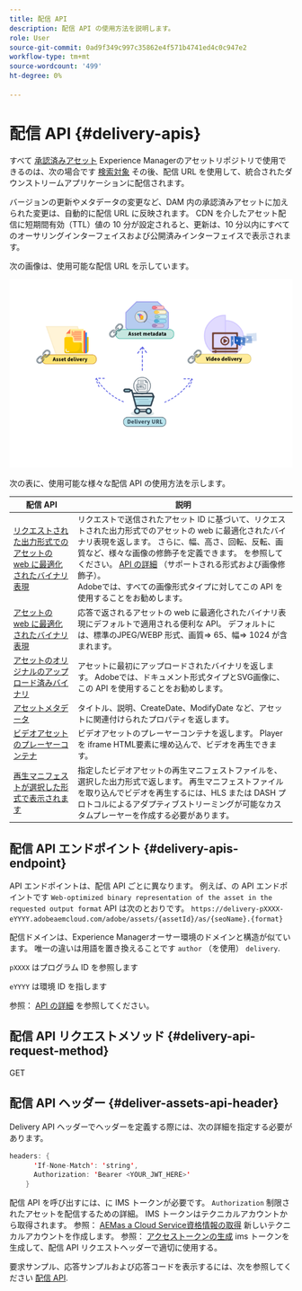 ```yaml
---
title: 配信 API
description: 配信 API の使用方法を説明します。
role: User
source-git-commit: 0ad9f349c997c35862e4f571b4741ed4c0c947e2
workflow-type: tm+mt
source-wordcount: '499'
ht-degree: 0%

---
```


# 配信 API {#delivery-apis}

すべて [承認済みアセット](approved-assets.md) Experience Managerのアセットリポジトリで使用できるのは、次の場合です [検索対象](search-assets-api.md) その後、配信 URL を使用して、統合されたダウンストリームアプリケーションに配信されます。

バージョンの更新やメタデータの変更など、DAM 内の承認済みアセットに加えられた変更は、自動的に配信 URL に反映されます。 CDN を介したアセット配信に短期間有効（TTL）値の 10 分が設定されると、更新は、10 分以内にすべてのオーサリングインターフェイスおよび公開済みインターフェイスで表示されます。

次の画像は、使用可能な配信 URL を示しています。

![配信 API](assets/delivery-url.png)

次の表に、使用可能な様々な配信 API の使用方法を示します。

| 配信 API | 説明 |
|---|---|
| [リクエストされた出力形式でのアセットの web に最適化されたバイナリ表現](https://adobe-aem-assets-delivery-experimental.redoc.ly/#operation/getAssetSeoFormat) | リクエストで送信されたアセット ID に基づいて、リクエストされた出力形式でのアセットの web に最適化されたバイナリ表現を返します。 さらに、幅、高さ、回転、反転、画質など、様々な画像の修飾子を定義できます。 を参照してください。 [API の詳細](https://adobe-aem-assets-delivery-experimental.redoc.ly/#operation/getAssetSeoFormat) （サポートされる形式および画像修飾子）。<br>Adobeでは、すべての画像形式タイプに対してこの API を使用することをお勧めします。 |
| [アセットの web に最適化されたバイナリ表現](https://adobe-aem-assets-delivery-experimental.redoc.ly/#operation/getAsset) | 応答で返されるアセットの web に最適化されたバイナリ表現にデフォルトで適用される便利な API。 デフォルトには、標準のJPEG/WEBP 形式、画質=> 65、幅=> 1024 が含まれます。 |
| [アセットのオリジナルのアップロード済みバイナリ](https://adobe-aem-assets-delivery-experimental.redoc.ly/#operation/getAssetOriginal) | アセットに最初にアップロードされたバイナリを返します。 Adobeでは、ドキュメント形式タイプとSVG画像に、この API を使用することをお勧めします。 |
| [アセットメタデータ](https://adobe-aem-assets-delivery-experimental.redoc.ly/#operation/getAssetMetadata) | タイトル、説明、CreateDate、ModifyDate など、アセットに関連付けられたプロパティを返します。 |
| [ビデオアセットのプレーヤーコンテナ](https://adobe-aem-assets-delivery-experimental.redoc.ly/#operation/videoPlayerDelivery) | ビデオアセットのプレーヤーコンテナを返します。 Player を iframe HTML要素に埋め込んで、ビデオを再生できます。 |
| [再生マニフェストが選択した形式で表示されます](https://adobe-aem-assets-delivery-experimental.redoc.ly/#operation/videoManifestDelivery) | 指定したビデオアセットの再生マニフェストファイルを、選択した出力形式で返します。 再生マニフェストファイルを取り込んでビデオを再生するには、HLS または DASH プロトコルによるアダプティブストリーミングが可能なカスタムプレーヤーを作成する必要があります。 |

## 配信 API エンドポイント {#delivery-apis-endpoint}

API エンドポイントは、配信 API ごとに異なります。 例えば、の API エンドポイントです `Web-optimized binary representation of the asset in the requested output format` API は次のとおりです。
`https://delivery-pXXXX-eYYYY.adobeaemcloud.com/adobe/assets/{assetId}/as/{seoName}.{format}`

配信ドメインは、Experience Managerオーサー環境のドメインと構造が似ています。 唯一の違いは用語を置き換えることです `author` （を使用） `delivery`.

`pXXXX` はプログラム ID を参照します

`eYYYY` は環境 ID を指します

参照： [API の詳細](https://adobe-aem-assets-delivery-experimental.redoc.ly/#tag/Assets) を参照してください。

## 配信 API リクエストメソッド {#delivery-api-request-method}

GET

## 配信 API ヘッダー {#deliver-assets-api-header}

Delivery API ヘッダーでヘッダーを定義する際には、次の詳細を指定する必要があります。

```java
headers: {
      'If-None-Match': 'string',
      Authorization: 'Bearer <YOUR_JWT_HERE>'
    }
```

配信 API を呼び出すには、に IMS トークンが必要です。 `Authorization` 制限されたアセットを配信するための詳細。 IMS トークンはテクニカルアカウントから取得されます。 参照： [AEMas a Cloud Service資格情報の取得](https://experienceleague.adobe.com/docs/experience-manager-cloud-service/content/implementing/developing/generating-access-tokens-for-server-side-apis.html?lang=en#fetch-the-aem-as-a-cloud-service-credentials) 新しいテクニカルアカウントを作成します。 参照： [アクセストークンの生成](https://experienceleague.adobe.com/docs/experience-manager-cloud-service/content/implementing/developing/generating-access-tokens-for-server-side-apis.html?lang=en#generating-the-access-token) ims トークンを生成して、配信 API リクエストヘッダーで適切に使用する。

要求サンプル、応答サンプルおよび応答コードを表示するには、次を参照してください [配信 API](https://adobe-aem-assets-delivery-experimental.redoc.ly/#operation/getAssetSeoFormat).


